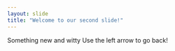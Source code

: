 ```yaml
---
layout: slide
title: "Welcome to our second slide!"
---
```

Something new and witty
Use the left arrow to go back!